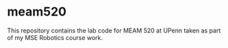 # meam520
This repository contains the lab code for MEAM 520 at UPenn taken as part of my MSE Robotics course work.
